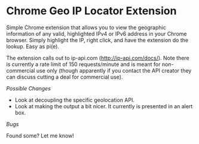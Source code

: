 # Chrome Geo IP Locator Extension

Simple Chrome extension that allows you to view the geographic information of any valid, highlighted IPv4 or IPv6 address in your Chrome browser. Simply highlight the IP, right click, and have the extension do the lookup. Easy as pi(e).

The extension calls out to ip-api.com (http://ip-api.com/docs/).  Note there is currently a rate limit of 150 requests/minute and is meant for non-commercial use only (though apparently if you contact the API creator they can discuss cutting a deal for commercial use).

*Possible Changes*
- Look at decoupling the specific geolocation API.
- Look at making the output a bit nicer. It currently is presented in an alert box.

*Bugs*

Found some? Let me know!

